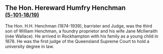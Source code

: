 ## The Hon. Hereward Humfry Henchman <small>[(5‑101‑18/19)](https://brisbane.discovereverafter.com/profile/31913944 "Go to Memorial Information" )</small>

The Hon. H.H. Henchman (1874-1939), barrister and Judge, was the third son of William Henchman, a foundry proprietor and his wife Jane Mcllwraith (née Wallace). He arrived in Rockhampton with his family as a young child in 1878. He was the first judge of the Queensland Supreme Court to hold a university degree in law.
